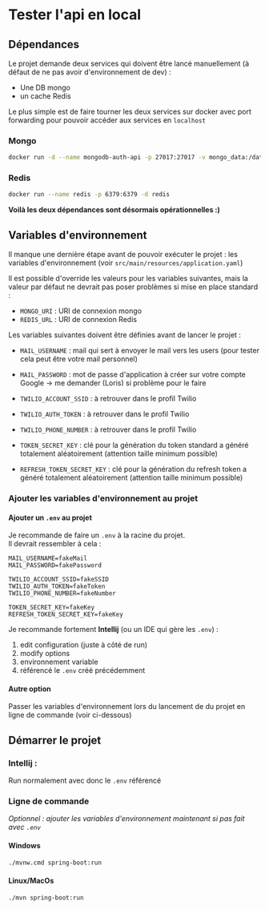 # Tester l'api en local

## Dépendances

Le projet demande deux services qui doivent être lancé manuellement (à défaut de ne pas avoir d'environnement de dev) :

- Une DB mongo
- un cache Redis

Le plus simple est de faire tourner les deux services sur docker avec port forwarding pour pouvoir accéder aux services en `localhost`

### Mongo

```bash
docker run -d --name mongodb-auth-api -p 27017:27017 -v mongo_data:/data/db mongo:8.0.5
```

### Redis


```bash
docker run --name redis -p 6379:6379 -d redis
```

**Voilà les deux dépendances sont désormais opérationnelles :)**

## Variables d'environnement

Il manque une dernière étape avant de pouvoir exécuter le projet : les variables d'environnement
(voir `src/main/resources/application.yaml`)

Il est possible d'override les valeurs pour les variables suivantes, mais la valeur par défaut ne devrait pas poser problèmes si mise en place standard :

- `MONGO_URI` : URI de connexion mongo
- `REDIS_URL` : URI de connexion Redis

Les variables suivantes doivent être définies avant de lancer le projet :


- `MAIL_USERNAME` : mail qui sert à envoyer le mail vers les users (pour tester cela peut être votre mail personnel)
- `MAIL_PASSWORD` : mot de passe d'application à créer sur votre compte Google → me demander (Loris) si problème pour le faire

- `TWILIO_ACCOUNT_SSID` : à retrouver dans le profil Twilio
- `TWILIO_AUTH_TOKEN` : à retrouver dans le profil Twilio
- `TWILIO_PHONE_NUMBER` : à retrouver dans le profil Twilio

- `TOKEN_SECRET_KEY` : clé pour la génération du token standard a généré totalement aléatoirement (attention taille minimum possible)
- `REFRESH_TOKEN_SECRET_KEY` : clé pour la génération du refresh token a généré totalement aléatoirement (attention taille minimum possible)

### Ajouter les variables d'environnement au projet

#### Ajouter un `.env` au projet

Je recommande de faire un `.env` à la racine du projet.  
Il devrait ressembler à cela :

```
MAIL_USERNAME=fakeMail
MAIL_PASSWORD=fakePassword

TWILIO_ACCOUNT_SSID=fakeSSID
TWILIO_AUTH_TOKEN=fakeToken
TWILIO_PHONE_NUMBER=fakeNumber

TOKEN_SECRET_KEY=fakeKey
REFRESH_TOKEN_SECRET_KEY=fakeKey
```


Je recommande fortement **Intellij** (ou un IDE qui gère les `.env`) :

1. edit configuration (juste à côté de run)
2. modify options
3. environnement variable
4. référencé le `.env` créé précédemment

#### Autre option

Passer les variables d'environnement lors du lancement de du projet en ligne de commande (voir ci-dessous) 

## Démarrer le projet

### Intellij :

Run normalement avec donc le `.env` référencé

### Ligne de commande

*Optionnel : ajouter les variables d'environnement maintenant si pas fait avec `.env`*

#### Windows

```bash
./mvnw.cmd spring-boot:run
```

#### Linux/MacOs

```bash
./mvn spring-boot:run
```
